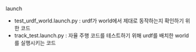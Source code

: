 launch
- test_urdf_world.launch.py : urdf가 world에서 제대로 동작하는지 확인하기 위한 코드
- track_test.launch.py : 자율 주행 코드를 테스트하기 위해 urdf를 배치한 world를 실행시키는 코드
